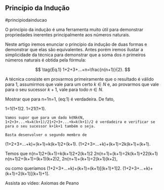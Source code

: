 ## Princípio da Indução
#principiodainducao

O princípio da indução é uma ferramenta muito útil para demonstrar propriedades inerentes 
principalmente aos números naturais.

Neste artigo iremos enunciar o princípio da indução de duas formas e demonstrar que elas são equivalentes. 
Antes porém iremos ilustar a simplicidade da técnica para demonstrar que a soma dos $n$ primeiros 
números naturais é obtida pela fórmula:

$$ \tag{Eq.1}
1+2+3+...+n=\frac{n(n+1)}{2}.
$$

A técnica consiste em provarmos primeiramente que o resultado é válido para $1$, 
assumirmos que vale para um certo $k \in N$ e, ao provarmos que vale para o seu sucessor 
$k+1$, vale para todo $n \in N$.

Mostrar que para n=1n=1, (eq:1) é verdadeira. De fato,

1=1(1+1)2.
1=21(1+1)​.

    Vamos supor que para um dado k∈Nk∈N, 1+2+3+...+k=k(k+1)/21+2+3+...+k=k(k+1)/2 é verdadeira e verificar se para o seu sucessor k+1k+1 também o seja.

    Basta desenvolver o segundo membro de

(1+2+3+...+k)+(k+1)=k(k+1)2+(k+1).
(1+2+3+...+k)+(k+1)=2k(k+1)​+(k+1).

Temos que
n(n+1)2+(k+1)=k(k+1)2+2(k+1)2
2n(n+1)​+(k+1)=2k(k+1)​+22(k+1)​
n(n+1)2+(k+1)=(k+1)(k+2)2,
2n(n+1)​+(k+1)=2(k+1)(k+2)​,

ou como queríamos
(1+2+3+...+k)+(k+1)=(k+1)[(k+1)+1]2.
(1+2+3+...+k)+(k+1)=2(k+1)[(k+1)+1]​.

Assista ao vídeo: Axiomas de Peano
